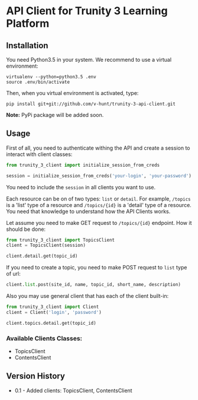 # API Client for Trunity 3 Learning Platform

## Installation
You need Python3.5 in your system. We recommend to use a virtual environment:
```
virtualenv --python=python3.5 .env
source .env/bin/activate
```

Then, when you virtual environment is activated, type:
```
pip install git+git://github.com/v-hunt/trunity-3-api-client.git
```

**Note:** PyPi package will be added soon.


## Usage

First of all, you need to authenticate withing the API
and create a session to interact with client classes:
```python
from trunity_3_client import initialize_session_from_creds

session = initialize_session_from_creds('your-login', 'your-password')
```
You need to include the `session` in all clients you want to use.


Each resource can be on of two types: `list` or `detail`.
For example, `/topics` is a 'list' type of a resource and
`/topics/{id}` is a 'detail' type of a resource. You need that
knowledge to understand how the API Clients works.

Let assume you need to make GET request to `/topics/{id}` endpoint.
How it should be done:
```python
from trunity_3_client import TopicsClient
client = TopicsClient(session)

client.detail.get(topic_id)
```


If you need to create a topic, you need to make POST request
to `list` type of url:

```python
client.list.post(site_id, name, topic_id, short_name, description)
```

Also you may use general client that has each of the client built-in:
```python
from trunity_3_client import Client
client = Client('login', 'password')

client.topics.detail.get(topic_id)
```

### Available Clients Classes:
- TopicsClient
- ContentsClient

## Version History

- 0.1 - Added clients: TopicsClient, ContentsClient